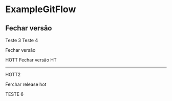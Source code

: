 # ExampleGitFlow

Fechar versão
---------------------------
Teste 3
Teste 4

Fechar versão

HOTT
Fechar versão  HT

-----------------------------
HOTT2

Ferchar release hot

TESTE 6